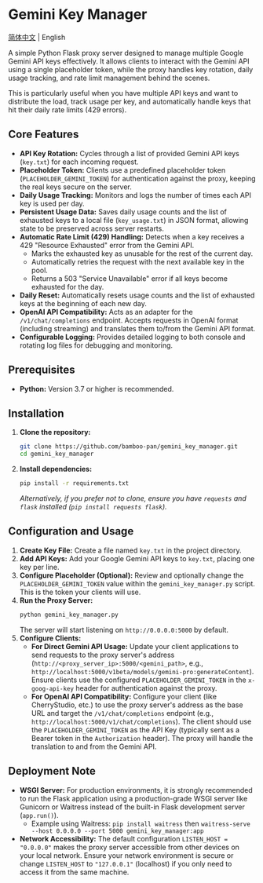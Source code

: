 # Gemini Key Manager

[简体中文](README_zh.md) | English

A simple Python Flask proxy server designed to manage multiple Google Gemini API keys effectively. It allows clients to interact with the Gemini API using a single placeholder token, while the proxy handles key rotation, daily usage tracking, and rate limit management behind the scenes.

This is particularly useful when you have multiple API keys and want to distribute the load, track usage per key, and automatically handle keys that hit their daily rate limits (429 errors).

## Core Features

*   **API Key Rotation:** Cycles through a list of provided Gemini API keys (`key.txt`) for each incoming request.
*   **Placeholder Token:** Clients use a predefined placeholder token (`PLACEHOLDER_GEMINI_TOKEN`) for authentication against the proxy, keeping the real keys secure on the server.
*   **Daily Usage Tracking:** Monitors and logs the number of times each API key is used per day.
*   **Persistent Usage Data:** Saves daily usage counts and the list of exhausted keys to a local file (`key_usage.txt`) in JSON format, allowing state to be preserved across server restarts.
*   **Automatic Rate Limit (429) Handling:** Detects when a key receives a 429 "Resource Exhausted" error from the Gemini API.
    *   Marks the exhausted key as unusable for the rest of the current day.
    *   Automatically retries the request with the next available key in the pool.
    *   Returns a 503 "Service Unavailable" error if all keys become exhausted for the day.
*   **Daily Reset:** Automatically resets usage counts and the list of exhausted keys at the beginning of each new day.
*   **OpenAI API Compatibility:** Acts as an adapter for the `/v1/chat/completions` endpoint. Accepts requests in OpenAI format (including streaming) and translates them to/from the Gemini API format.
*   **Configurable Logging:** Provides detailed logging to both console and rotating log files for debugging and monitoring.

## Prerequisites

*   **Python:** Version 3.7 or higher is recommended.

## Installation

1.  **Clone the repository:**
    ```bash
    git clone https://github.com/bamboo-pan/gemini_key_manager.git
    cd gemini_key_manager
    ```
2.  **Install dependencies:**
    ```bash
    pip install -r requirements.txt
    ```
    *Alternatively, if you prefer not to clone, ensure you have `requests` and `flask` installed (`pip install requests flask`).*

## Configuration and Usage

1.  **Create Key File:** Create a file named `key.txt` in the project directory.
2.  **Add API Keys:** Add your Google Gemini API keys to `key.txt`, placing one key per line.
3.  **Configure Placeholder (Optional):** Review and optionally change the `PLACEHOLDER_GEMINI_TOKEN` value within the `gemini_key_manager.py` script. This is the token your clients will use.
4.  **Run the Proxy Server:**
    ```bash
    python gemini_key_manager.py
    ```
    The server will start listening on `http://0.0.0.0:5000` by default.
5.  **Configure Clients:**
    *   **For Direct Gemini API Usage:** Update your client applications to send requests to the proxy server's address (`http://<proxy_server_ip>:5000/<gemini_path>`, e.g., `http://localhost:5000/v1beta/models/gemini-pro:generateContent`). Ensure clients use the configured `PLACEHOLDER_GEMINI_TOKEN` in the `x-goog-api-key` header for authentication against the proxy.
    *   **For OpenAI API Compatibility:** Configure your client (like CherryStudio, etc.) to use the proxy server's address as the base URL and target the `/v1/chat/completions` endpoint (e.g., `http://localhost:5000/v1/chat/completions`). The client should use the `PLACEHOLDER_GEMINI_TOKEN` as the API Key (typically sent as a Bearer token in the `Authorization` header). The proxy will handle the translation to and from the Gemini API.

## Deployment Note

*   **WSGI Server:** For production environments, it is strongly recommended to run the Flask application using a production-grade WSGI server like Gunicorn or Waitress instead of the built-in Flask development server (`app.run()`).
    *   Example using Waitress: `pip install waitress` then `waitress-serve --host 0.0.0.0 --port 5000 gemini_key_manager:app`
*   **Network Accessibility:** The default configuration `LISTEN_HOST = "0.0.0.0"` makes the proxy server accessible from other devices on your local network. Ensure your network environment is secure or change `LISTEN_HOST` to `"127.0.0.1"` (localhost) if you only need to access it from the same machine.
